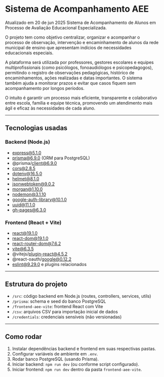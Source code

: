 # Sistema de Acompanhamento AEE
Atualizado em 20 de jun 2025
Sistema de Acompanhamento de Alunos em Processo de Avaliação Educacional Especializada.

O projeto tem como objetivo centralizar, organizar e acompanhar o processo de observação, intervenção e encaminhamento de alunos da rede municipal de ensino que apresentam indícios de necessidades educacionais especiais.

A plataforma será utilizada por professores, gestores escolares e equipes multiprofissionais (como psicólogos, fonoaudiólogos e psicopedagogos), permitindo o registro de observações pedagógicas, histórico de encaminhamentos, ações realizadas e datas importantes. O sistema também ajuda a monitorar prazos e evitar que casos fiquem sem acompanhamento por longos períodos.

O intuito é garantir um processo mais eficiente, transparente e colaborativo entre escola, família e equipe técnica, promovendo um atendimento mais ágil e eficaz às necessidades de cada aluno.

---

## Tecnologias usadas

### Backend (Node.js)

- express@5.1.0
- prisma@6.9.0 (ORM para PostgreSQL)
- @prisma/client@6.9.0
- cors@2.8.5
- dotenv@16.5.0
- helmet@8.1.0
- jsonwebtoken@9.0.2
- morgan@1.10.0
- nodemon@3.1.10
- google-auth-library@10.1.0
- uuid@11.1.0
- gh-pages@6.3.0

### Frontend (React + Vite)

- react@19.1.0
- react-dom@19.1.0
- react-router-dom@7.6.2
- vite@6.3.5
- @vitejs/plugin-react@4.5.2
- @react-oauth/google@0.12.2
- eslint@9.29.0 e plugins relacionados

---

## Estrutura do projeto

- `/src`: código backend em Node.js (routes, controllers, services, utils)
- `/prisma`: schema e seed do banco PostgreSQL
- `/frontend-aee-vite`: frontend React com Vite
- `/csv`: arquivos CSV para importação inicial de dados
- `/credentials`: credenciais sensíveis (não versionadas)

---

## Como rodar

1. Instalar dependências backend e frontend em suas respectivas pastas.
2. Configurar variáveis de ambiente em `.env`.
3. Rodar banco PostgreSQL (usando Prisma).
4. Iniciar backend: `npm run dev` (ou conforme script configurado).
5. Iniciar frontend: `npm run dev` dentro da pasta `frontend-aee-vite`.
